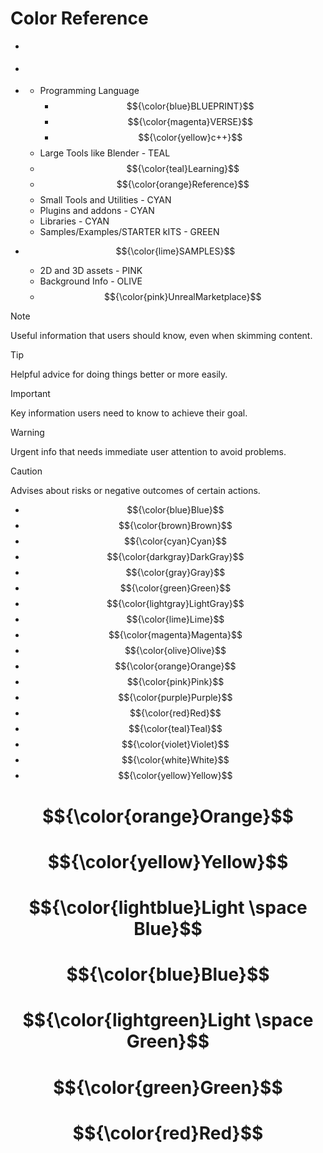 # Color Reference


- []()
- []()
- []()

	- Programming Language
		- $${\color{blue}BLUEPRINT}$$
		- $${\color{magenta}VERSE}$$
		- $${\color{yellow}c++}$$
	- Large Tools like Blender - TEAL
	- $${\color{teal}Learning}$$
	- $${\color{orange}Reference}$$
	- Small Tools and Utilities - CYAN
	- Plugins and addons - CYAN
	- Libraries - CYAN
	- Samples/Examples/STARTER kITS - GREEN
 - $${\color{lime}SAMPLES}$$
	- 2D and 3D assets - PINK
    - Background Info - OLIVE
    - $${\color{pink}UnrealMarketplace}$$


> [!NOTE]
> Useful information that users should know, even when skimming content.

> [!TIP]
> Helpful advice for doing things better or more easily.

> [!IMPORTANT]
> Key information users need to know to achieve their goal.

> [!WARNING]
> Urgent info that needs immediate user attention to avoid problems.

> [!CAUTION]
> Advises about risks or negative outcomes of certain actions.
>
> 

- $${\color{blue}Blue}$$
- $${\color{brown}Brown}$$
- $${\color{cyan}Cyan}$$
- $${\color{darkgray}DarkGray}$$
- $${\color{gray}Gray}$$
- $${\color{green}Green}$$
- $${\color{lightgray}LightGray}$$
- $${\color{lime}Lime}$$
- $${\color{magenta}Magenta}$$
- $${\color{olive}Olive}$$
- $${\color{orange}Orange}$$
- $${\color{pink}Pink}$$
- $${\color{purple}Purple}$$
- $${\color{red}Red}$$
- $${\color{teal}Teal}$$
- $${\color{violet}Violet}$$
- $${\color{white}White}$$
- $${\color{yellow}Yellow}$$


# $${\color{orange}Orange}$$
# $${\color{yellow}Yellow}$$
# $${\color{lightblue}Light \space Blue}$$
# $${\color{blue}Blue}$$
# $${\color{lightgreen}Light \space Green}$$
# $${\color{green}Green}$$
# $${\color{red}Red}$$


